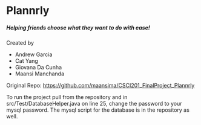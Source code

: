 # Plannrly 
##### Helping friends choose what they want to do with ease!
Created by
- Andrew Garcia
- Cat Yang
- Giovana Da Cunha
- Maansi Manchanda


Original Repo: https://github.com/maansima/CSCI201_FinalProject_Plannrly

To run the project pull from the repository and in src/Test/DatabaseHelper.java on line 25, change the password to your mysql password. The mysql script for the database is in the repository as well.
